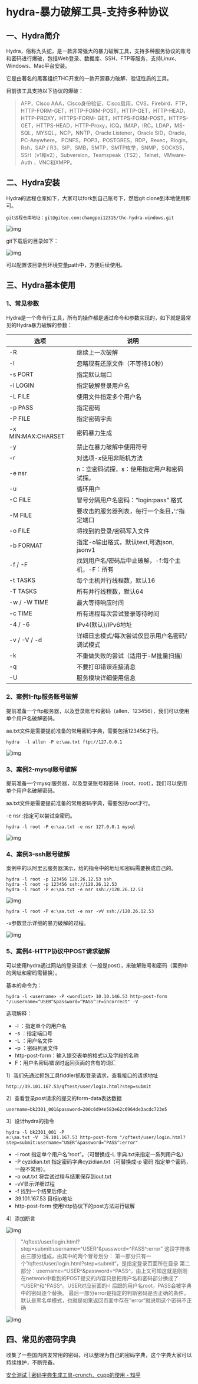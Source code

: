 # hydra-暴力破解工具-支持多种协议


<!--more-->

## 一、Hydra简介

Hydra，俗称九头蛇，是一款非常强大的暴力破解工具，支持多种服务协议的账号和密码进行爆破，包括Web登录、数据库、SSH、FTP等服务，支持Linux、Windows、Mac平台安装。

它是由著名的黑客组织THC开发的一款开源暴力破解、验证性质的工具。

目前该工具支持以下协议的爆破：

> AFP，Cisco AAA，Cisco身份验证，Cisco启用，CVS，Firebird，FTP，HTTP-FORM-GET，HTTP-FORM-POST，HTTP-GET，HTTP-HEAD，HTTP-PROXY，HTTPS-FORM- GET，HTTPS-FORM-POST，HTTPS-GET，HTTPS-HEAD，HTTP-Proxy，ICQ，IMAP，IRC，LDAP，MS-SQL，MYSQL，NCP，NNTP，Oracle Listener，Oracle SID，Oracle，PC-Anywhere， PCNFS，POP3，POSTGRES，RDP，Rexec，Rlogin，Rsh，SAP / R3，SIP，SMB，SMTP，SMTP枚举，SNMP，SOCKS5，SSH（v1和v2），Subversion，Teamspeak（TS2），Telnet，VMware-Auth ，VNC和XMPP。

## 二、Hydra安装

Hydra的远程仓库如下，大家可以fork到自己账号下，然后git clone到本地使用即可。

```text
git远程仓库地址：git@gitee.com:changpei12315/thc-hydra-windows.git
```

![img](images/v2-f9346a386b7dee1fcbad4a01869af127_1440w.jpg)

git下载后的目录如下：

![img](images/v2-8cdbc1213bf927538b5b07b12e1b47ea_1440w.jpg)

可以配置该目录到环境变量path中，方便后续使用。

## 三、Hydra基本使用

### 1、常见参数

Hydra是一个命令行工具，所有的操作都是通过命令和参数实现的，如下就是最常见的Hydra暴力破解的参数：

| 选项               | 说明                                             |
| ------------------ | ------------------------------------------------ |
| -R                 | 继续上一次破解                                   |
| -I                 | 忽略现有还原文件（不等待10秒）                   |
| -s PORT            | 指定默认端口                                     |
| -l LOGIN           | 指定破解登录用户名                               |
| -L FILE            | 使用文件指定多个用户名                           |
| -p PASS            | 指定密码                                         |
| -P FILE            | 指定密码字典                                     |
| -x MIN:MAX:CHARSET | 密码暴力生成                                     |
| -y                 | 禁止在暴力破解中使用符号                         |
| -r                 | 对选项-x使用非随机方法                           |
| -e nsr             | n：空密码试探，s：使用指定用户和密码试探。       |
| -u                 | 循环用户                                         |
| -C FILE            | 冒号分隔用户名密码：“login:pass” 格式            |
| -M FILE            | 要攻击的服务器列表，每行一个条目，’:'指定端口    |
| -o FILE            | 将找到的登录/密码写入文件                        |
| -b FORMAT          | 指定-o输出格式，默认text,可选json, jsonv1        |
| -f / -F            | 找到用户名/密码后中止破解，-f:每个主机，-F：所有 |
| -t TASKS           | 每个主机并行线程数，默认16                       |
| -T TASKS           | 所有并行线程数，默认64                           |
| -w / -W TIME       | 最大等待响应时间                                 |
| -c TIME            | 所有进程每次尝试登录等待时间                     |
| -4 / -6            | IPv4(默认)/IPv6地址                              |
| -v / -V / -d       | 详细日志模式/每次尝试仅显示用户名密码/调试模式   |
| -k                 | 不重做失败的尝试（适用于-M批量扫描）             |
| -q                 | 不要打印错误连接消息                             |
| -U                 | 服务模块详细使用信息                             |

### 2、案例1-ftp服务账号破解

提前准备一个ftp服务器，以及登录账号和密码（allen、123456），我们可以使用单个用户名破解密码。

aa.txt文件是需要提前准备的常用密码字典，需要包括123456才行。

```text
hydra  -l allen -P e:\aa.txt ftp://127.0.0.1
```

![img](images/v2-a06ad0dfdaa9936fb5c6ad5f87152a52_1440w.jpg)

### 3、案例2-mysql账号破解

提前准备一个mysql服务器，以及登录账号和密码（root、root），我们可以使用单个用户名破解密码。

aa.txt文件是需要提前准备的常用密码字典，需要包括root才行。

-e nsr :指定可以尝试空密码。

```text
hydra -l root -P e:\aa.txt -e nsr 127.0.0.1 mysql 
```

![img](images/v2-9bd104c7b2619957bda21bb1ea10492b_1440w.jpg)

### 4、案例3-ssh账号破解

案例中的以阿里云服务器演示，给的指令中的地址和密码需要换成自己的。

```text
hydra -l root -p 123456 120.26.12.53 ssh
hydra -l root -p 123456 ssh://120.26.12.53
hydra -l root -P e:\aa.txt -e nsr ssh://120.26.12.53
```

![img](images/v2-c6f65bfe24f0ab2aac2463d9aba18292_1440w.jpg)

```text
hydra -l root -P e:\aa.txt -e nsr -vV ssh://120.26.12.53
```

-v参数显示详细的暴力破解的过程。

![img](images/v2-6e12879f503082a7ea4d098892ee89de_1440w.jpg)

### 5、案例4-HTTP协议中POST请求破解

可以使用hydra通过网站的登录请求（一般是post），来破解账号和密码（案例中的网址和密码需替换）。

基本的命令为：

```text
hydra -l <username> -P <wordlist> 10.10.146.53 http-post-form "/:username=^USER^&password=^PASS^:F=incorrect" -V
```

选项解释：

- -l ：指定单个的用户名
- -s ：指定端口号
- -L ：用户名文件
- -p ：密码列表文件
- http-post-form：输入提交表单的格式以及字段的名称
- F：用户名密码错误时返回页面的含有的词汇

1）我们先通过抓包工具fiddler抓取登录请求，查看接口的请求地址

```text
http://39.101.167.53/qftest/user/login.html?step=submit
```

2）查看登录post请求的提交的form-data表达数据

```text
username=bk2301_001&password=200c6d94e583e62c6964de3acdc723e5
```

3）设计hydra的指令

```text
hydra -l bk2301_001 -P 
e:\aa.txt -V  39.101.167.53 http-post-form "/qftest/user/login.html?step=submit:username=^USER^&password=^PASS^:error"
```

- -l root 指定单个用户名“root”。（可替换成-L 字典.txt来指定一系列用户名）
- -P cyzidian.txt 指定密码字典cyzidian.txt（可替换成-p 密码 指定单个密码，一般不常用）。
- -o out.txt 将尝试过程与结果保存到out.txt
- -vV显示详细过程
- -f 找到一个结果后停止
- 39.101.167.53 目标ip地址
- http-post-form 使用http协议下的post方法进行破解

4）添加断言

![img](images/v2-13170c58a21ac6b5d5c16cc846442015_1440w.jpg)

> "/qftest/user/login.html?step=submit:username=^USER^&password=^PASS^:error"
> 这段字符串由三部分组成，由其中的两个冒号划分：
> 第一部分只有一个”/qftest/user/login.html?step=submit“，是指定登录页面所在目录
> 第二部分：username=^USER^&password=^PASS^，由上文可知这就是刚刚在network中看到的POST提交的内容只是把用户名和密码部分换成了^USER^和^PASS^。USER对应前面的-l 后跟的用户名root，PASS会被字典中的密码逐个替换。
> 最后一部分error是指定的判断密码是否正确的条件，默认是黑名单模式，也就是如果返回页面中存在”error“就说明这个密码不正确

![img](images/v2-f1e1b3377eff81ddc9ded5cbe3033b3d_1440w.jpg)

## 四、常见的密码字典

收集了一些国内网友常用的密码，可以整理为自己的密码字典，这个字典大家可以持续维护，不断完备。

[安全测试 | 密码字典生成工具-crunch、cupp的使用 - 知乎](https://zhuanlan.zhihu.com/p/652727968)
